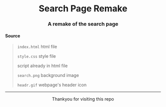 <h1 align="center">Search Page Remake</h1>
<h3 align="center">A remake of the search page</h3>

 
#### Source
> `index.html` html file
> 
> `style.css` style file
> 
> script already in html file
> 
> `search.png` background image
> 
> `headr.gif` webpage's header icon
<hr>
<p align="center">Thankyou for visiting this repo</p>
